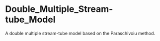 # Double_Multiple_Stream-tube_Model
A double multiple stream-tube model based on the Paraschivoiu method.
